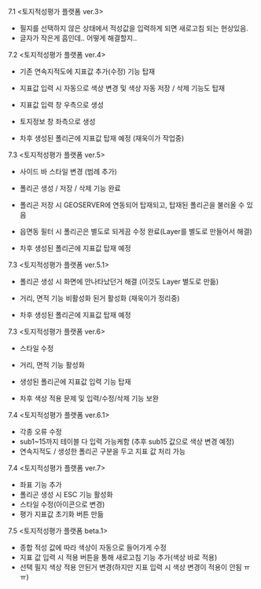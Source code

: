 7.1 <토지적성평가 플랫폼 ver.3>

- 필지를 선택하지 않은 상태에서 적성값을 입력하게 되면 새로고침 되는 현상있음.
- 글자가 작은게 흠인데.. 어떻게 해결할지..

7.2 <토지적성평가 플랫폼 ver.4>

- 기존 연속지적도에 지표값 추가(수정) 기능 탑재
- 지표값 입력 시 자동으로 색상 변경 및 색상 자동 저장 / 삭제 기능도 탑재
- 지표값 입력 창 우측으로 생성
- 토지정보 창 좌측으로 생성

- 차후 생성된 폴리곤에 지표값 탑재 예정 (재욱이가 작업중)

7.3 <토지적성평가 플랫폼 ver.5>

- 사이드 바 스타일 변경 (범례 추가)
- 폴리곤 생성 / 저장 / 삭제 기능 완료
- 폴리곤 저장 시 GEOSERVER에 연동되어 탑재되고, 탑재된 폴리곤을 불러올 수 있음
- 읍면동 필터 시 폴리곤은 별도로 되게끔 수정 완료(Layer를 별도로 만들어서 해결)

- 차후 생성된 폴리곤에 지표값 탑재 예정

7.3 <토지적성평가 플랫폼 ver.5.1>

- 폴리곤 생성 시 화면에 안나타났던거 해결 (이것도 Layer 별도로 만듦)
- 거리, 면적 기능 비활성화 된거 활성화 (재욱이가 정리중)

- 차후 생성된 폴리곤에 지표값 탑재 예정

7.3 <토지적성평가 플랫폼 ver.6>

- 스타일 수정
- 거리, 면적 기능 활성화
- 생성된 폴리곤에 지표값 입력 기능 탑재

- 차후 색상 적용 문제 및 입력/수정/삭제 기능 보완

7.4 <토지적성평가 플랫폼 ver.6.1>

- 각종 오류 수정
- sub1~15까지 테이블 다 입력 가능케함 (추후 sub15 값으로 색상 변경 예정)
- 연속지적도 / 생성한 폴리곤 구분을 두고 지표 값 처리 가능

7.4 <토지적성평가 플랫폼 ver.7>

- 좌표 기능 추가
- 폴리곤 생성 시 ESC 기능 활성화
- 스타일 수정(아이콘으로 변경)
- 평가 지표값 초기화 버튼 만듦

7.5 <토지적성평가 플랫폼 beta.1>

- 종합 적성 값에 따라 색상이 자동으로 들어가게 수정
- 지표 값 입력 시 적용 버튼을 통해 새로고침 기능 추가(색상 바로 적용)
- 선택 필지 색상 적용 안된거 변경(하지만 지표 입력 시 색상 변경이 적용이 안됨 ㅠㅠ)
